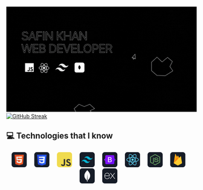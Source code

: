 ![Full-Stack Web Developer ](https://raw.githubusercontent.com/safinxr/safinxr/main/image/three.gif)
[![GitHub Streak](https://github-readme-streak-stats.herokuapp.com?user=safinxr&theme=highcontrast)](https://git.io/streak-stats)
###
<h2 align="left">💻 Technologies that I know</h2>

###

<div align="center">
  <img src="https://raw.githubusercontent.com/safinxr/safinxr/main/icons/HTML.png" height="40" alt=""  />
  <img width="12" />
  <img src="https://raw.githubusercontent.com/safinxr/safinxr/main/icons/css.png" height="40" alt=""  />
  <img width="12" />
  <img src="https://raw.githubusercontent.com/safinxr/safinxr/main/icons/JavaScript.png" height="40" alt=""  />
  <img width="12" />
  <img src="https://raw.githubusercontent.com/safinxr/safinxr/main/icons/tailwind.png" height="40" alt=""  />
  <img width="12" />
  <img src="https://raw.githubusercontent.com/safinxr/safinxr/main/icons/Bootsrap.png" height="40" alt=""  />
  <img width="12" />
  <img src="https://raw.githubusercontent.com/safinxr/safinxr/main/icons/react.png" height="40" alt=""  />
  <img width="12" />
  <img src="https://raw.githubusercontent.com/safinxr/safinxr/main/icons/node.png" height="40" alt=""  />
  <img width="12" />
  <img src="https://raw.githubusercontent.com/safinxr/safinxr/main/icons/firebase.png" height="40" alt=""  />
  <img width="12" />
  <img src="https://raw.githubusercontent.com/safinxr/safinxr/main/icons/mongo.png" height="40" alt=""  />
  <img width="12" />
  <img src="https://raw.githubusercontent.com/safinxr/safinxr/main/icons/express.png" height="40" alt=""  />
  <img width="12" />
</div>


###

